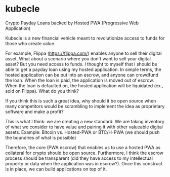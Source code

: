 # kubecle
Crypto Payday Loans backed by Hosted PWA (Progressive Web Application)

Kubecle is a new financial vehicle meant to revolutionize access to funds for those who create value. 

For example, Flippa (https://flippa.com/) enables anyone to sell their digital asset. What about a scenario where you don't want to sell your digital asset? But you need access to funds. I thought to myself that I should be able to get a payday loan using my hosted application. In simple terms, the hosted application can be put into an escrow, and anyone can crowdfund the loan. When the loan is paid, the application is moved out of escrow. When the loan is defaulted on, the hosted application will be liquidated (ex., sold on Flippa). What do you think?

If you think this is such a great idea, why should it be open source when many competitors would be scrambling to implement the idea as proprietary software and make a profit?

This is what I think: we are creating a new standard. We are taking inventory of what we consider to have value and pairing it with other valueable digital assets. Example: Bitcoin vs. Hosted-PWA or BTC/H-PWA (we should push the boundries of what is possible)

Therefore, the core (PWA escrow) that enables us to use a hosted PWA as collateral for crypto should be open source. Furthermore, I think the escrow process should be transparent (did they have access to my intellectual property or data when the application was in escrow?). Once this construct is in place, we can build applications on top of it.
